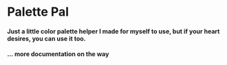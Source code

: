 # Palette Pal


#### Just a little color palette helper I made for myself to use, but if your heart desires, you can use it too.


#### ... more documentation on the way